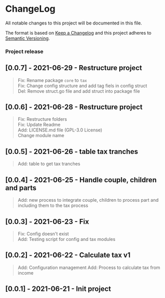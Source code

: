 # ChangeLog
All notable changes to this project will be documented in this file.

The format is based on [Keep a Changelog](http://keepachangelog.com/)
and this project adheres to [Semantic Versioning](http://semver.org/).

### Project release
## [0.0.7] - 2021-06-29 - Restructure project
> Fix: Rename package `core` to `tax`  
> Fix: Change config structure and add tag fiels in config struct  
> Del: Remove struct.go file and add struct into package file  
## [0.0.6] - 2021-06-28 - Restructure project
> Fix: Restructure folders  
> Fix: Update Readme  
> Add: LICENSE.md file (GPL-3.0 License)  
> Change module name  
## [0.0.5] - 2021-06-26 - table tax tranches
> Add: table to get tax tranches  
## [0.0.4] - 2021-06-25 - Handle couple, children and parts
> Add: new process to integrate couple, children to process part and including them to the tax process  
## [0.0.3] - 2021-06-23 - Fix
> Fix: Config doesn't exist  
> Add: Testing script for config and tax modules  
## [0.0.2] - 2021-06-22 - Calculate tax v1
> Add: Configuration management
> Add: Process to calculate tax from income 
## [0.0.1] - 2021-06-21 - Init project
